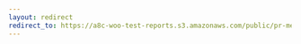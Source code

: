 ```yaml
---
layout: redirect
redirect_to: https://a8c-woo-test-reports.s3.amazonaws.com/public/pr-merge/44811/api/index.html
---
```

